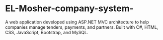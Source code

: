 # EL-Mosher-company-system-
A web application developed using ASP.NET MVC architecture to help companies manage tenders, payments, and partners. Built with C#, HTML, CSS, JavaScript, Bootstrap, and MySQL.
